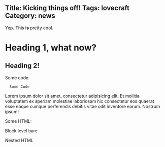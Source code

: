 Title: Kicking things off!
Tags: lovecraft
Category: news
---

Yep. This __is__ pretty cool.

# Heading 1, what now?

## Heading 2!

Some code:

```
  Some Code
```

Lorem ipsum dolor sit amet, consectetur adipisicing elit. Et mollitia voluptatem ex aperiam molestiae laboriosam hic consectetur eos quaerat esse eaque cumque perferendis debitis vitae odit inventore earum. Nostrum ipsum!

Some HTML:
<p>Block level bare </p>
<div class="interloper">
  <p><span>Nested HTML</span></p>
</div>